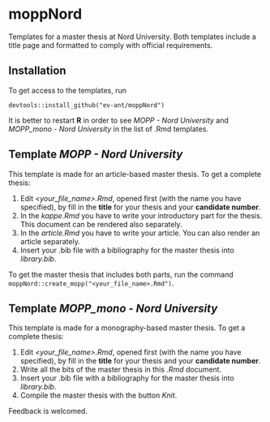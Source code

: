 # moppNord
Templates for a master thesis at Nord University. Both templates include a title page and formatted to comply with official requirements.
## Installation
To get access to the templates, run

`devtools::install_github("ev-ant/moppNord")`

It is better to restart **R** in order to see *MOPP - Nord University* and *MOPP_mono - Nord University* in the list of \.Rmd templates.

## Template *MOPP - Nord University*
This template is made for an article-based master thesis. To get a complete thesis:

1. Edit *<your_file_name>.Rmd*, opened first (with the name you have specified), by fill in the **title** for your thesis and your **candidate number**.
2. In the *kappe.Rmd* you have to write your introductory part for the thesis. This document can be rendered also separately.
3. In the *article.Rmd* you have to write your article. You can also render an article separately.
4. Insert your \.bib file with a bibliography for the master thesis into *library.bib*.

To get the master thesis that includes both parts, run the command `moppNord::create_mopp("<your_file_name>.Rmd")`.

## Template *MOPP_mono - Nord University*
This template is made for a monography-based master thesis. To get a complete thesis:

1. Edit *<your_file_name>.Rmd*, opened first (with the name you have specified), by fill in the **title** for your thesis and your **candidate number**.
2. Write all the bits of the master thesis in this *.Rmd* document.
3. Insert your \.bib file with a bibliography for the master thesis into *library.bib*.
4. Compile the master thesis with the button *Knit*.

Feedback is welcomed.
